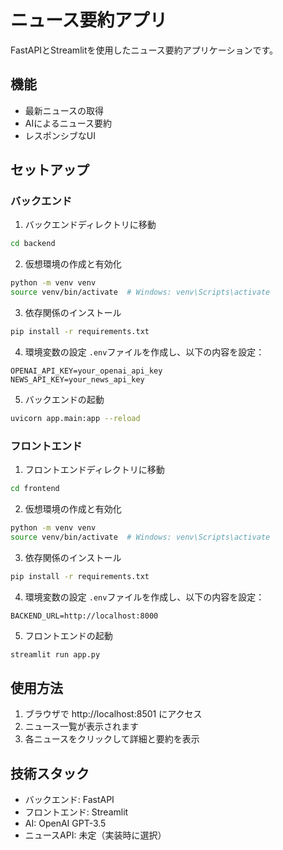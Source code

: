 # ニュース要約アプリ

FastAPIとStreamlitを使用したニュース要約アプリケーションです。

## 機能

- 最新ニュースの取得
- AIによるニュース要約
- レスポンシブなUI

## セットアップ

### バックエンド

1. バックエンドディレクトリに移動
```bash
cd backend
```

2. 仮想環境の作成と有効化
```bash
python -m venv venv
source venv/bin/activate  # Windows: venv\Scripts\activate
```

3. 依存関係のインストール
```bash
pip install -r requirements.txt
```

4. 環境変数の設定
`.env`ファイルを作成し、以下の内容を設定：
```
OPENAI_API_KEY=your_openai_api_key
NEWS_API_KEY=your_news_api_key
```

5. バックエンドの起動
```bash
uvicorn app.main:app --reload
```

### フロントエンド

1. フロントエンドディレクトリに移動
```bash
cd frontend
```

2. 仮想環境の作成と有効化
```bash
python -m venv venv
source venv/bin/activate  # Windows: venv\Scripts\activate
```

3. 依存関係のインストール
```bash
pip install -r requirements.txt
```

4. 環境変数の設定
`.env`ファイルを作成し、以下の内容を設定：
```
BACKEND_URL=http://localhost:8000
```

5. フロントエンドの起動
```bash
streamlit run app.py
```

## 使用方法

1. ブラウザで http://localhost:8501 にアクセス
2. ニュース一覧が表示されます
3. 各ニュースをクリックして詳細と要約を表示

## 技術スタック

- バックエンド: FastAPI
- フロントエンド: Streamlit
- AI: OpenAI GPT-3.5
- ニュースAPI: 未定（実装時に選択） 